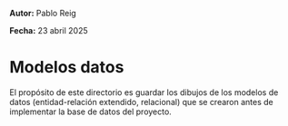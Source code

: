 **Autor:** Pablo Reig

**Fecha:** 23 abril 2025

# Modelos datos
El propósito de este directorio es guardar los dibujos de los modelos de datos
(entidad-relación extendido, relacional) que se crearon antes de implementar la
base de datos del proyecto.
